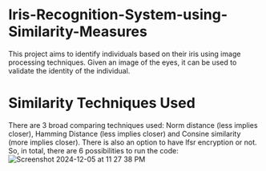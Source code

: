# Iris-Recognition-System-using-Similarity-Measures
This project aims to identify individuals based on their iris using image processing techniques. Given an image of the eyes, it can be used to validate the identity of the individual.

# Similarity Techniques Used
There are 3 broad comparing techniques used: Norm distance (less implies closer), Hamming Distance (less implies closer) and Consine similarity (more implies closer). There is also an option to have lfsr encryption or not. So, in total, there are 6 possibilities to run the code:
![Screenshot 2024-12-05 at 11 27 38 PM](https://github.com/user-attachments/assets/b3c9e37d-d2e6-47e9-af6a-3b781445ee97)
